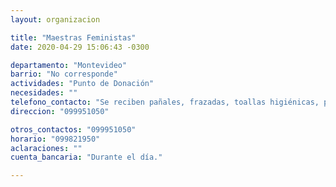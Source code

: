 ```yaml
---
layout: organizacion

title: "Maestras Feministas"
date: 2020-04-29 15:06:43 -0300

departamento: "Montevideo"
barrio: "No corresponde"
actividades: "Punto de Donación"
necesidades: ""
telefono_contacto: "Se reciben pañales, frazadas, toallas higiénicas, productos de limpieza y aseo personal, alimentos no perecederos."
direccion: "099951050"

otros_contactos: "099951050"
horario: "099821950"
aclaraciones: ""
cuenta_bancaria: "Durante el día."

---
```

